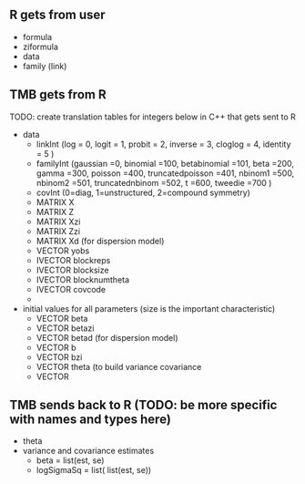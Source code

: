 R gets from user 
--------------
* formula
* ziformula
* data
* family (link)

TMB gets from R
--------------
TODO: create translation tables for integers below in C++ that gets sent to R

* data
	* linkInt (log        = 0,
	           logit      = 1,
	           probit     = 2,
	           inverse    = 3,
	           cloglog    = 4,
	           identity   = 5 )
	* familyInt (gaussian           =0,
	             binomial           =100,
	             betabinomial       =101,
	             beta               =200,
	             gamma              =300,
	             poisson            =400,
	             truncatedpoisson   =401,
	             nbinom1            =500, 
	             nbinom2            =501, 
	             truncatednbinom    =502,
	             t                  =600,
	             tweedie            =700 )
	* covInt (0=diag, 1=unstructured, 2=compound symmetry)
	* MATRIX X
	* MATRIX Z
	* MATRIX Xzi
	* MATRIX Zzi
	* MATRIX Xd (for dispersion model)
	* VECTOR yobs
	* IVECTOR blockreps
	* IVECTOR blocksize
	* IVECTOR blocknumtheta
	* IVECTOR covcode
	*
* initial values for all parameters (size is the important characteristic)
	* VECTOR beta
	* VECTOR betazi
	* VECTOR betad (for dispersion model)
	* VECTOR b
	* VECTOR bzi
	* VECTOR theta (to build variance covariance 
	* VECTOR 

TMB sends back to R (TODO: be more specific with names and types here)
------------------
* theta
* variance and covariance estimates
	* beta = list(est, se)
	* logSigmaSq = list( list(est, se))
	